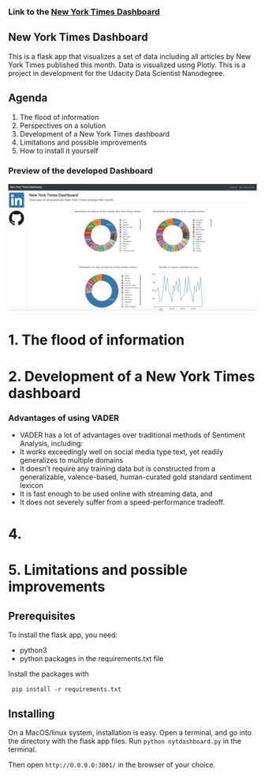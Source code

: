 ### Link to the [New York Times Dashboard](https://udacity-nyt-dashboard.herokuapp.com/)

## New York Times Dashboard

This is a flask app that visualizes a set of data including all articles by New York Times published this month. Data is visualized using Plotly.
This is a project in development for the Udacity Data Scientist Nanodegree.

## Agenda

1. The flood of information
2. Perspectives on a solution
3. Development of a New York Times dashboard
4. Limitations and possible improvements
5. How to install it yourself

### Preview of the developed Dashboard
![Project Preview](/images/preview.png)

# 1. The flood of information

# 2. Development of a New York Times dashboard



### Advantages of using VADER
- VADER has a lot of advantages over traditional methods of Sentiment Analysis, including:
- It works exceedingly well on social media type text, yet readily generalizes to multiple domains
- It doesn’t require any training data but is constructed from a generalizable, valence-based, human-curated gold standard sentiment lexicon
- It is fast enough to be used online with streaming data, and
- It does not severely suffer from a speed-performance tradeoff.

# 4.

# 5. Limitations and possible improvements

## Prerequisites

To install the flask app, you need:
- python3
- python packages in the requirements.txt file

 Install the packages with
```
 pip install -r requirements.txt
```

## Installing

On a MacOS/linux system, installation is easy. Open a terminal, and go into
the directory with the flask app files. Run `python nytdashboard.py` in the terminal.

Then open `http://0.0.0.0:3001/` in the browser of your choice.

